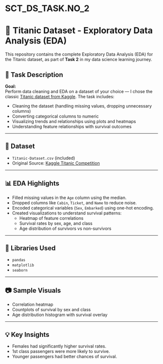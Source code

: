 # SCT_DS_TASK.NO_2
# 🚢 Titanic Dataset - Exploratory Data Analysis (EDA)

This repository contains the complete Exploratory Data Analysis (EDA) for the Titanic dataset, as part of **Task 2** in my data science learning journey.

## 📌 Task Description

**Goal:**  
Perform data cleaning and EDA on a dataset of your choice — I chose the classic [Titanic dataset from Kaggle](https://www.kaggle.com/competitions/titanic/data). The task includes:

- Cleaning the dataset (handling missing values, dropping unnecessary columns)
- Converting categorical columns to numeric
- Visualizing trends and relationships using plots and heatmaps
- Understanding feature relationships with survival outcomes

---

## 📁 Dataset

- `Titanic-Dataset.csv` (included)
- Original Source: [Kaggle Titanic Competition](https://www.kaggle.com/competitions/titanic/data)

---

## 📊 EDA Highlights

- Filled missing values in the `Age` column using the median.
- Dropped columns like `Cabin`, `Ticket`, and `Name` to reduce noise.
- Encoded categorical variables (`Sex`, `Embarked`) using one-hot encoding.
- Created visualizations to understand survival patterns:
  - Heatmap of feature correlations
  - Survival rates by sex, age, and class
  - Age distribution of survivors vs non-survivors

---

## 🔧 Libraries Used

- `pandas`
- `matplotlib`
- `seaborn`

---

## 📷 Sample Visuals

- Correlation heatmap
- Countplots of survival by sex and class
- Age distribution histogram with survival overlay

---

## 💡 Key Insights

- Females had significantly higher survival rates.
- 1st class passengers were more likely to survive.
- Younger passengers had better chances of survival.

